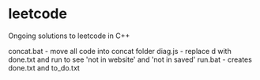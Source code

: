 # leetcode 
Ongoing solutions to leetcode in C++

concat.bat - move all code into concat folder
diag.js - replace d with done.txt and run to see 'not in website' and 'not in saved'
run.bat - creates done.txt and to_do.txt
